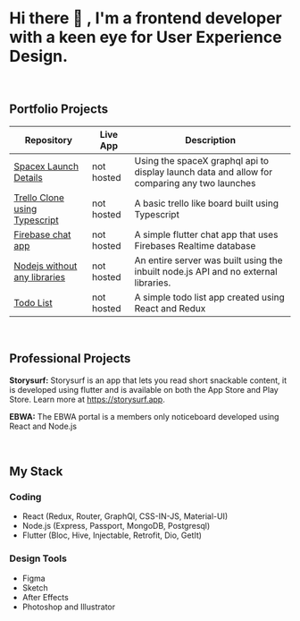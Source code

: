 # Hi there 👋 , I'm a frontend developer with a keen eye for User Experience Design.

<br>

## Portfolio Projects

| Repository | Live App | Description |
|------------|----------|-------------|
| [Spacex Launch Details](https://github.com/saurabsalhotra/spacex) | not hosted | Using the spaceX graphql api to display launch data and allow for comparing any two launches |
|[Trello Clone using Typescript](https://github.com/saurabsalhotra/typescript-trello-type-app) | not hosted | A basic trello like board built using Typescript |
| [Firebase chat app](https://github.com/saurabsalhotra/flutter-firebase-chat-app) | not hosted | A simple flutter chat app that uses Firebases Realtime database |
|[Nodejs without any libraries](https://github.com/saurabsalhotra/nodejs-without-any-libraries) | not hosted | An entire server was built using the inbuilt node.js API and no external libraries. |
| [Todo List](https://github.com/saurabsalhotra/simple-react-redux-router-todolist) | not hosted | A simple todo list app created using React and Redux |


<br>

## Professional Projects
<b>Storysurf:</b> Storysurf is an app that lets you read short snackable content, it is developed using flutter and is available on both the App Store and Play Store. Learn more at https://storysurf.app.

<b>EBWA:</b> The EBWA portal is a members only noticeboard developed using React and Node.js

<br>

## My Stack

### Coding
- React (Redux, Router, GraphQl, CSS-IN-JS, Material-UI)
- Node.js (Express, Passport, MongoDB, Postgresql)
- Flutter (Bloc, Hive, Injectable, Retrofit, Dio, GetIt)

### Design Tools
- Figma
- Sketch
- After Effects
- Photoshop and Illustrator
